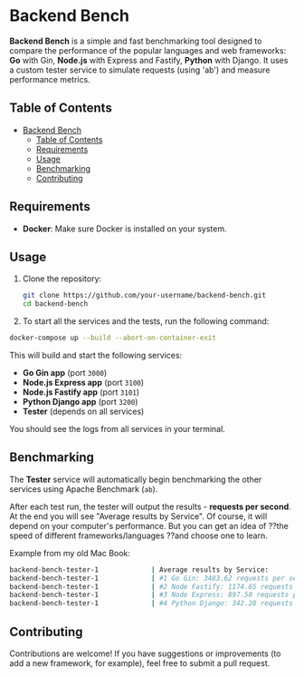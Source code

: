 # Backend Bench

**Backend Bench** is a simple and fast benchmarking tool designed to compare the performance of the popular languages and web frameworks: **Go** with Gin, **Node.js** with Express and Fastify, **Python** with Django. It uses a custom tester service to simulate requests (using 'ab') and measure performance metrics.

## Table of Contents

- [Backend Bench](#backend-bench)
  - [Table of Contents](#table-of-contents)
  - [Requirements](#requirements)
  - [Usage](#usage)
  - [Benchmarking](#benchmarking)
  - [Contributing](#contributing)

## Requirements

- **Docker**: Make sure Docker is installed on your system.

## Usage

1. Clone the repository:

   ```bash
   git clone https://github.com/your-username/backend-bench.git
   cd backend-bench
   ```

2. To start all the services and the tests, run the following command:

```bash
docker-compose up --build --abort-on-container-exit
```

This will build and start the following services:
- **Go Gin app** (port `3000`)
- **Node.js Express app** (port `3100`)
- **Node.js Fastify app** (port `3101`)
- **Python Django app** (port `3200`)
- **Tester** (depends on all services)

You should see the logs from all services in your terminal.

## Benchmarking

The **Tester** service will automatically begin benchmarking the other services using Apache Benchmark (`ab`).

After each test run, the tester will output the results - **requests per second**. At the end you will see "Average results by Service".
Of course, it will depend on your computer's performance. But you can get an idea of ??the speed of different frameworks/languages ??and choose one to learn.

Example from my old Mac Book:
   ```bash
backend-bench-tester-1             | Average results by Service:
backend-bench-tester-1             | #1 Go Gin: 3483.62 requests per second
backend-bench-tester-1             | #2 Node Fastify: 1174.65 requests per second
backend-bench-tester-1             | #3 Node Express: 897.50 requests per second
backend-bench-tester-1             | #4 Python Django: 342.28 requests per second
   ```

## Contributing

Contributions are welcome! If you have suggestions or improvements (to add a new framework, for example), feel free to submit a pull request.